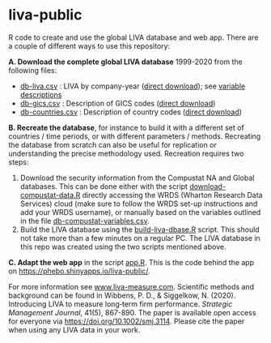 # liva-public
R code to create and use the global LIVA database and web app.
There are a couple of different ways to use this repository:

**A. Download the complete global LIVA database** 1999-2020 from the following files:
- [db-liva.csv](db-liva.csv) : LIVA by company-year ([direct download](https://raw.githubusercontent.com/phebo/liva-public/master/db-liva.csv)); see [variable descriptions](db-liva-variable-descriptions.csv)
- [db-gics.csv](db-gics.csv) : Description of GICS codes ([direct download](https://raw.githubusercontent.com/phebo/liva-public/master/db-gics.csv))
- [db-countries.csv](db-countries.csv) : Description of country codes ([direct download](https://raw.githubusercontent.com/phebo/liva-public/master/db-countries.csv))

**B. Recreate the database**, for instance to build it with a different set of countries / time periods, or with different parameters / methods.
Recreating the database from scratch can also be useful for replication or understanding the precise methodology used. Recreation requires two steps:
1. Download the security information from the Compustat NA and Global databases. This can be done either with the script [download-compustat-data.R](download-compustat-data.R) directly accessing the WRDS (Wharton Research Data Services) cloud (make sure to follow the WRDS set-up instructions and add your WRDS username), or manually based on the variables outlined in the file [db-compustat-variables.csv](db-compustat-variables.csv).
2. Build the LIVA database using the [build-liva-dbase.R](build-liva-dbase.R) script. This should not take more than a few minutes on a regular PC.
The LIVA database in this repo was created using the two scripts mentioned above.

**C. Adapt the web app** in the script [app.R](app.R). This is the code behind the app on https://phebo.shinyapps.io/liva-public/.

For more information see www.liva-measure.com.
Scientific methods and background can be found in Wibbens, P. D., & Siggelkow, N. (2020). Introducing LIVA to measure long‐term firm performance. *Strategic Management Journal*, 41(5), 867-890.
The paper is available open access for everyone via https://doi.org/10.1002/smj.3114.
Please cite the paper when using any LIVA data in your work.
